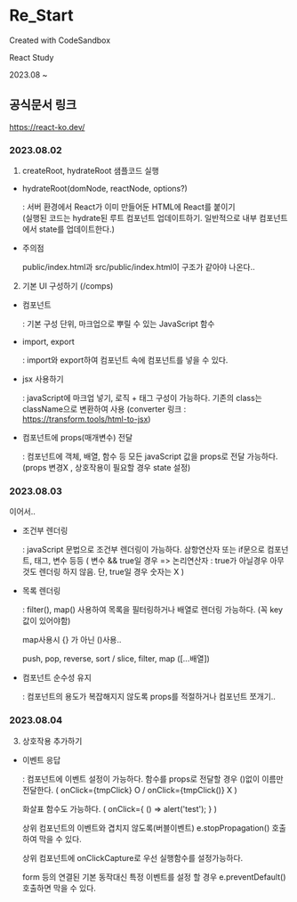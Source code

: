 # Re_Start
Created with CodeSandbox

React Study

2023.08 ~

## 공식문서 링크
https://react-ko.dev/

### 2023.08.02
1. createRoot, hydrateRoot 샘플코드 실행
 - hydrateRoot(domNode, reactNode, options?)
    
    : 서버 환경에서 React가 이미 만들어둔 HTML에 React를 붙이기    
     (실행된 코드는 hydrate된 루트 컴포넌트 업데이트하기.
      일반적으로 내부 컴포넌트에서 state를 업데이트한다.)
 - 주의점
    
    public/index.html과 src/public/index.html이 구조가 같아야 나온다..
2. 기본 UI 구성하기 (/comps)
 - 컴포넌트

    : 기본 구성 단위, 마크업으로 뿌릴 수 있는 JavaScript 함수
 - import, export
    
    : import와 export하여 컴포넌트 속에 컴포넌트를 넣을 수 있다. 
 - jsx 사용하기

    : javaScript에 마크업 넣기, 로직 + 태그 구성이 가능하다. 기존의 class는 className으로  변환하여 사용 (converter 링크 : https://transform.tools/html-to-jsx)
 - 컴포넌트에 props(매개변수) 전달

   : 컴포넌트에 객체, 배열, 함수 등 모든 javaScript 값을 props로 전달 가능하다. (props 변경X , 상호작용이 필요할 경우 state 설정)

### 2023.08.03
이어서..
 - 조건부 렌더링

   : javaScript 문법으로 조건부 렌더링이 가능하다. 삼항연산자 또는 if문으로 컴포넌트, 태그, 변수 등등
   ( 변수 && true일 경우 => 논리연산자 : true가 아닐경우 아무것도 렌더링 하지 않음. 단, true일 경우 숫자는 X )
 - 목록 렌더링

   : filter(), map() 사용하여 목록을 필터링하거나 배열로 렌더링 가능하다. (꼭 key 값이 있어야함)

   map사용시 {} 가 아닌 ()사용..

   push, pop, reverse, sort / slice, filter, map ([...배열])
 - 컴포넌트 순수성 유지

   : 컴포넌트의 용도가 복잡해지지 않도록 props를 적절하거나 컴포넌트 쪼개기..

### 2023.08.04
3. 상호작용 추가하기
 - 이벤트 응답

   : 컴포넌트에 이벤트 설정이 가능하다. 함수를 props로 전달할 경우 ()없이 이름만 전달한다. ( onClick={tmpClick} O / onClick={tmpClick()} X )

   화살표 함수도 가능하다. ( onClick={ () => alert('test'); } )

   상위 컴포넌트의 이벤트와 겹치지 않도록(버블이벤트) e.stopPropagation() 호출하여 막을 수 있다.

   상위 컴포넌트에 onClickCapture로 우선 실행함수를 설정가능하다.

   form 등의 연결된 기본 동작대신 특정 이벤트를 설정 할 경우 e.preventDefault() 호출하면 막을 수 있다.